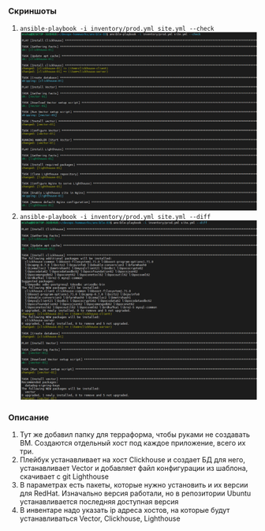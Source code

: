 ### Скриншоты
1. `ansible-playbook -i inventory/prod.yml site.yml --check`  
![02](./ansible_check-03.png)
2. `ansible-playbook -i inventory/prod.yml site.yml --diff` 
![03](./ansible_diff-03.png)

### Описание  
1. Тут же добавил папку для терраформа, чтобы руками не создавать ВМ. Создаются отдельный хост под каждое приложение, всего их три.
2. Плейбук устанавливает на хост Clickhouse и создает БД для него, устанавливает Vector и добавляет файл конфигурации из шаблона, скачивает с git Lighthouse
3. В параметрах есть пакеты, которые нужно установить и их версии для RedHat. Изначально версия работали, но в репозитории Ubuntu устанавливается последняя доступная версия
4. В инвентаре надо указать ip адреса хостов, на которые будут устанавливаться Vector, Clickhouse, Lighthouse